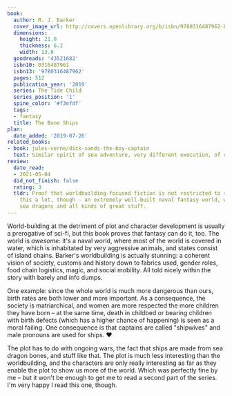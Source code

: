 ```yaml
---
book:
  author: R. J. Barker
  cover_image_url: http://covers.openlibrary.org/b/isbn/9780316487962-L.jpg
  dimensions:
    height: 21.0
    thickness: 6.2
    width: 13.8
  goodreads: '43521682'
  isbn10: 0316487961
  isbn13: '9780316487962'
  pages: 512
  publication_year: '2019'
  series: The Tide Child
  series_position: '1'
  spine_color: '#f3efdf'
  tags:
  - fantasy
  title: The Bone Ships
plan:
  date_added: '2019-07-26'
related_books:
- book: jules-verne/dick-sands-the-boy-captain
  text: Similar spirit of sea adventure, very different execution, of course
review:
  date_read:
  - 2021-05-04
  did_not_finish: false
  rating: 3
  tldr: Proof that worldbuilding-focused fiction is not restricted to sci-fi. Enjoyed
    this a lot, though – an extremely well-built naval fantasy world, with ships and
    sea dragons and all kinds of great stuff.
---
```


World-building at the detriment of plot and character development is usually a prerogative of sci-fi, but this book
proves that fantasy can do it, too. The world is *awesome*: it's a naval world, where most of the world is covered in
water, which is inhabitated by very aggressive animals, and states consist of island chains. Barker's worldbuilding is
actually stunning: a coherent vision of society, customs and history down to fabrics used, gender roles, food chain
logistics, magic, and social mobility. All told nicely within the story with barely and info dumps.

One example: since the whole world is much more dangerous than ours, birth rates are both lower and more important. As a
consequence, the society is matriarchical, and women are more respected the more children they have born – at the same
time, death in childbed or bearing children with birth defects (which has a higher chance of happening) is seen as a
moral failing. One consequence is that captains are called "shipwives" and male pronouns are used for ships. ♥

The plot has to do with ongoing wars, the fact that ships are made from sea dragon bones, and stuff like that. The plot
is much less interesting than the worldbuilding, and the characters are only really interesting as far as they enable
the plot to show us more of the world. Which was perfectly fine by me – but it won't be enough to get me to read a
second part of the series. I'm very happy I read this one, though.
